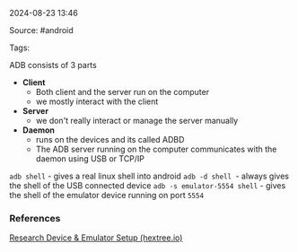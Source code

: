 
2024-08-23 13:46

Source: #android 

Tags:  

ADB consists of 3 parts
- **Client**
	- Both client and the server run on the computer 
	- we mostly interact with the client
- **Server** 
	- we don't really interact or manage the server manually 
- **Daemon**
	- runs on the devices and its called ADBD
	- The ADB server running on the computer communicates with the daemon using USB or TCP/IP

`adb shell` - gives a real linux shell into android
`adb -d shell `- always gives the shell of the USB connected device 
`adb -s emulator-5554 shell` - gives the shell of the emulator device running on port `5554` 




### References
[Research Device & Emulator Setup (hextree.io)](https://app.hextree.io/courses/research-device-setup/the-android-debug-bridge-adb)